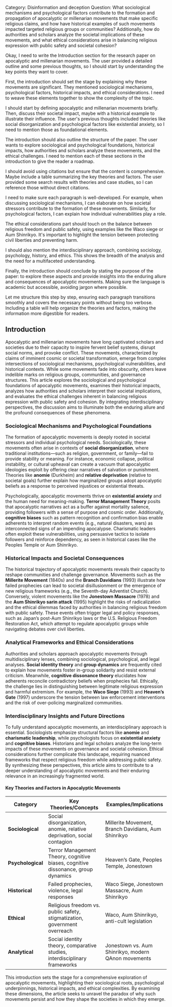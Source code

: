 Category: Disinformation and deception
Question: What sociological mechanisms and psychological factors contribute to the formation and propagation of apocalyptic or millenarian movements that make specific religious claims, and how have historical examples of such movements impacted targeted religious groups or communities? Additionally, how do authorities and scholars analyze the societal implications of these movements, and what ethical considerations arise in balancing religious expression with public safety and societal cohesion?


<think>
Okay, I need to write the Introduction section for the research paper on apocalyptic and millenarian movements. The user provided a detailed outline and some previous thoughts, so I should start by understanding the key points they want to cover.

First, the introduction should set the stage by explaining why these movements are significant. They mentioned sociological mechanisms, psychological factors, historical impacts, and ethical considerations. I need to weave these elements together to show the complexity of the topic.

I should start by defining apocalyptic and millenarian movements briefly. Then, discuss their societal impact, maybe with a historical example to illustrate their influence. The user's previous thoughts included theories like social disorganization and psychological factors like existential anxiety, so I need to mention those as foundational elements.

The introduction should also outline the structure of the paper. The user wants to explore sociological and psychological foundations, historical impacts, how authorities and scholars analyze these movements, and the ethical challenges. I need to mention each of these sections in the introduction to give the reader a roadmap.

I should avoid using citations but ensure that the content is comprehensive. Maybe include a table summarizing the key theories and factors. The user provided some search results with theories and case studies, so I can reference those without direct citations.

I need to make sure each paragraph is well-developed. For example, when discussing sociological mechanisms, I can elaborate on how societal stressors contribute to the formation of these movements. Similarly, for psychological factors, I can explain how individual vulnerabilities play a role.

The ethical considerations part should touch on the balance between religious freedom and public safety, using examples like the Waco siege or Aum Shinrikyo. It's important to highlight the tension between protecting civil liberties and preventing harm.

I should also mention the interdisciplinary approach, combining sociology, psychology, history, and ethics. This shows the breadth of the analysis and the need for a multifaceted understanding.

Finally, the introduction should conclude by stating the purpose of the paper: to explore these aspects and provide insights into the enduring allure and consequences of apocalyptic movements. Making sure the language is academic but accessible, avoiding jargon where possible.

Let me structure this step by step, ensuring each paragraph transitions smoothly and covers the necessary points without being too verbose. Including a table will help organize the theories and factors, making the information more digestible for readers.
</think>

## Introduction  

Apocalyptic and millenarian movements have long captivated scholars and societies due to their capacity to inspire fervent belief systems, disrupt social norms, and provoke conflict. These movements, characterized by claims of imminent cosmic or societal transformation, emerge from complex intersections of sociological mechanisms, psychological vulnerabilities, and historical contexts. While some movements fade into obscurity, others leave indelible marks on religious groups, communities, and governance structures. This article explores the sociological and psychological foundations of apocalyptic movements, examines their historical impacts, analyzes how authorities and scholars interpret their societal implications, and evaluates the ethical challenges inherent in balancing religious expression with public safety and cohesion. By integrating interdisciplinary perspectives, the discussion aims to illuminate both the enduring allure and the profound consequences of these phenomena.  

### Sociological Mechanisms and Psychological Foundations  

The formation of apocalyptic movements is deeply rooted in societal stressors and individual psychological needs. Sociologically, these movements often arise in contexts of **social disorganization**, where traditional institutions—such as religion, government, or family—fail to provide stability or meaning. For instance, economic collapse, political instability, or cultural upheaval can create a vacuum that apocalyptic ideologies exploit by offering clear narratives of salvation or punishment. Theories like **anomie** (Durkheim) and **relative deprivation** (relative to societal goals) further explain how marginalized groups adopt apocalyptic beliefs as a response to perceived injustices or existential threats.  

Psychologically, apocalyptic movements thrive on **existential anxiety** and the human need for meaning-making. **Terror Management Theory** posits that apocalyptic narratives act as a buffer against mortality salience, providing followers with a sense of purpose and cosmic order. Additionally, **cognitive biases** such as pattern recognition and confirmation bias enable adherents to interpret random events (e.g., natural disasters, wars) as interconnected signs of an impending apocalypse. Charismatic leaders often exploit these vulnerabilities, using persuasive tactics to isolate followers and reinforce dependency, as seen in historical cases like the Peoples Temple or Aum Shinrikyo.  

### Historical Impacts and Societal Consequences  

The historical trajectory of apocalyptic movements reveals their capacity to reshape communities and challenge governance. Movements such as the **Millerite Movement** (1840s) and the **Branch Davidians** (1993) illustrate how failed prophecies can lead to societal disillusionment or the emergence of new religious frameworks (e.g., the Seventh-day Adventist Church). Conversely, violent movements like the **Jonestown Massacre** (1978) and the **Aum Shinrikyo sarin attack** (1995) highlight the risks of radicalization and the ethical dilemmas faced by authorities in balancing religious freedom with public safety. These events often trigger legal and policy responses, such as Japan’s post-Aum Shinrikyo laws or the U.S. Religious Freedom Restoration Act, which attempt to regulate apocalyptic groups while navigating debates over civil liberties.  

### Analytical Frameworks and Ethical Considerations  

Authorities and scholars approach apocalyptic movements through multidisciplinary lenses, combining sociological, psychological, and legal analyses. **Social identity theory** and **group dynamics** are frequently cited to explain how movements foster in-group solidarity and resist external criticism. Meanwhile, **cognitive dissonance theory** elucidates how adherents reconcile contradictory beliefs when prophecies fail. Ethically, the challenge lies in distinguishing between legitimate religious expression and harmful extremism. For example, the **Waco Siege** (1993) and **Heaven’s Gate** (1997) underscore the tension between law enforcement interventions and the risk of over-policing marginalized communities.  

### Interdisciplinary Insights and Future Directions  

To fully understand apocalyptic movements, an interdisciplinary approach is essential. Sociologists emphasize structural factors like **anomie** and **charismatic leadership**, while psychologists focus on **existential anxiety** and **cognitive biases**. Historians and legal scholars analyze the long-term impacts of these movements on governance and societal cohesion. Ethical considerations further complicate this landscape, requiring nuanced frameworks that respect religious freedom while addressing public safety. By synthesizing these perspectives, this article aims to contribute to a deeper understanding of apocalyptic movements and their enduring relevance in an increasingly fragmented world.  

#### Key Theories and Factors in Apocalyptic Movements  

| **Category**               | **Key Theories/Concepts**                                                                 | **Examples/Implications**                                                                 |
|-----------------------------|------------------------------------------------------------------------------------------|------------------------------------------------------------------------------------------|
| **Sociological**            | Social disorganization, anomie, relative deprivation, social contagion                   | Millerite Movement, Branch Davidians, Aum Shinrikyo                                      |
| **Psychological**           | Terror Management Theory, cognitive biases, cognitive dissonance, group dynamics         | Heaven’s Gate, Peoples Temple, Jonestown                                                 |
| **Historical**              | Failed prophecies, violence, legal responses                                             | Waco Siege, Jonestown Massacre, Aum Shinrikyo                                            |
| **Ethical**                 | Religious freedom vs. public safety, stigmatization, government overreach                | Waco, Aum Shinrikyo, anti-cult legislation                                               |
| **Analytical**              | Social identity theory, comparative studies, interdisciplinary frameworks                | Jonestown vs. Aum Shinrikyo, modern QAnon movements                                      |  

This introduction sets the stage for a comprehensive exploration of apocalyptic movements, highlighting their sociological roots, psychological underpinnings, historical impacts, and ethical complexities. By examining these dimensions, the article seeks to unravel the paradox of why such movements persist and how they shape the societies in which they emerge.

